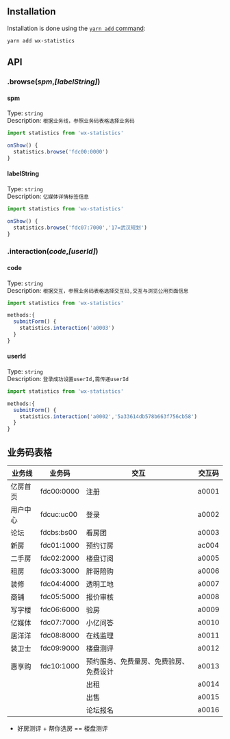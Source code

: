 <br/>

## Installation

Installation is done using the [`yarn add` command](http://192.168.1.141:4873/#/detail/wx-statistics):

```sh
yarn add wx-statistics
```

## API

### .browse(*spm*,*[labelString]*)

#### spm

Type: `string`<br>
Description: `根据业务线，参照业务码表格选择业务码`

```js
import statistics from 'wx-statistics'

onShow() {
  statistics.browse('fdc00:0000')
}
```
#### labelString

Type: `string`<br>
Description: `亿媒体详情标签信息`

```js
import statistics from 'wx-statistics'

onShow() {
  statistics.browse('fdc07:7000','17=武汉规划')
}
```

### .interaction(*code*,*[userId]*)

#### code

Type: `string`<br>
Description: `根据交互，参照业务码表格选择交互码,交互与浏览公用页面信息`

```js
import statistics from 'wx-statistics'

methods:{
  submitForm() {
    statistics.interaction('a0003')
  }
}     
```
#### userId

Type: `string`<br>
Description: `登录成功设置userId,需传递userId`

```js
import statistics from 'wx-statistics'

methods:{
  submitForm() {
    statistics.interaction('a0002','5a33614db578b663f756cb58')
  }
}     
```

## 业务码表格

| 业务线   | 业务码     | 交互                                   | 交互码 |
| -------- | ---------- | -------------------------------------- | ------ |
| 亿房首页 | fdc00:0000 | 注册                                   | a0001  |
| 用户中心 | fdcuc:uc00 | 登录                                   | a0002  |
| 论坛     | fdcbs:bs00 | 看房团                                 | a0003  |
| 新房     | fdc01:1000 | 预约订房                               | ac004  |
| 二手房   | fdc02:2000 | 楼盘订阅                               | a0005  |
| 租房     | fdc03:3000 | 胖哥陪购                               | a0006  |
| 装修     | fdc04:4000 | 透明工地                               | a0007  |
| 商铺     | fdc05:5000 | 报价审核                               | a0008  |
| 写字楼   | fdc06:6000 | 验房                                   | a0009  |
| 亿媒体   | fdc07:7000 | 小亿问答                               | a0010  |
| 居洋洋   | fdc08:8000 | 在线监理                               | a0011  |
| 装卫士   | fdc09:9000 | 楼盘测评                               | a0012  |
| 惠享购   | fdc10:1000 | 预约服务、免费量房、免费验房、免费设计 | a0013  |
|          |            | 出租                                   | a0014  |
|          |            | 出售                                   | a0015  |
|          |            | 论坛报名                               | a0016  |

* 好房测评 + 帮你选房 == 楼盘测评
